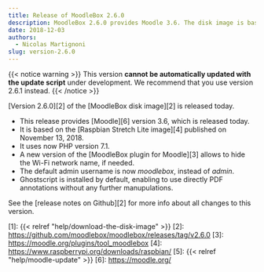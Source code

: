 ```yaml
---
title: Release of MoodleBox 2.6.0
description: MoodleBox 2.6.0 provides Moodle 3.6. The disk image is based on Raspbian Stretch Lite of November 13, 2018.
date: 2018-12-03
authors:
  - Nicolas Martignoni
slug: version-2.6.0
---
```


{{< notice warning >}}
This version __cannot be automatically updated with the update script__ under development. We recommend that you use version 2.6.1 instead.
{{< /notice >}}

[Version 2.6.0][2] of the [MoodleBox disk image][2] is released today.

  - This release provides [Moodle][6] version 3.6, which is released today.
  - It is based on the [Raspbian Stretch Lite image][4] published on November 13, 2018.
  - It uses now PHP version 7.1.
  - A new version of the [MoodleBox plugin for Moodle][3] allows to hide the Wi-Fi network name, if needed.
  - The default admin username is now _moodlebox_, instead of _admin_.
  - Ghostscript is installed by default, enabling to use directly PDF annotations without any further manupulations.

See the [release notes on Github][2] for more info about all changes to this version.

 [1]: {{< relref "help/download-the-disk-image" >}}
 [2]: https://github.com/moodlebox/moodlebox/releases/tag/v2.6.0
 [3]: https://moodle.org/plugins/tool_moodlebox
 [4]: https://www.raspberrypi.org/downloads/raspbian/
 [5]: {{< relref "help/moodle-update" >}}
 [6]: https://moodle.org/
